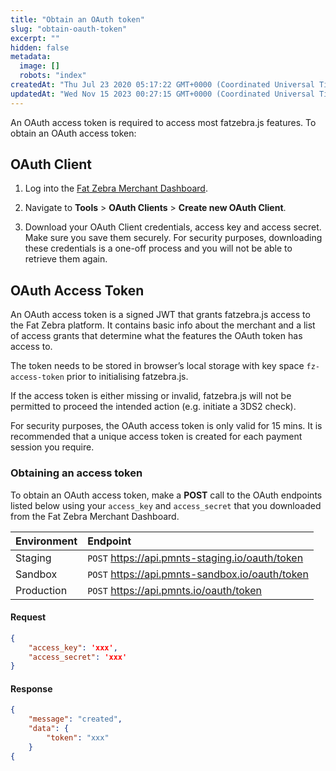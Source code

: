 ```yaml
---
title: "Obtain an OAuth token"
slug: "obtain-oauth-token"
excerpt: ""
hidden: false
metadata: 
  image: []
  robots: "index"
createdAt: "Thu Jul 23 2020 05:17:22 GMT+0000 (Coordinated Universal Time)"
updatedAt: "Wed Nov 15 2023 00:27:15 GMT+0000 (Coordinated Universal Time)"
---
```

An OAuth access token is required to access most fatzebra.js features. To obtain an OAuth access token:

## OAuth Client

1. Log into the [Fat Zebra Merchant Dashboard](https://dashboard.fatzebra.com.au).

2. Navigate to **Tools** > **OAuth Clients** > **Create new OAuth Client**.

3. Download your OAuth Client credentials, access key and access secret. Make sure you save them securely. For security purposes, downloading these credentials is a one-off process and you will not be able to retrieve them again.

## OAuth Access Token

An OAuth access token is a signed JWT that grants fatzebra.js access to the Fat Zebra platform. It contains basic info about the merchant and a list of access grants that determine what the features the OAuth token has access to.

The token needs to be stored in browser’s local storage with key space `fz-access-token` prior to initialising fatzebra.js.

If the access token is either missing or invalid, fatzebra.js will not be permitted to proceed the intended action (e.g. initiate a 3DS2 check).

For security purposes, the OAuth access token is only valid for 15 mins. It is recommended that a unique access token is created for each payment session you require.

### Obtaining an access token

To obtain an OAuth access token, make a **POST** call to the OAuth endpoints listed below using your `access_key` and `access_secret` that you downloaded from the Fat Zebra Merchant Dashboard.

| Environment | Endpoint                                          |
| :---------- | :------------------------------------------------ |
| Staging     | `POST` <https://api.pmnts-staging.io/oauth/token> |
| Sandbox     | `POST` <https://api.pmnts-sandbox.io/oauth/token> |
| Production  | `POST` <https://api.pmnts.io/oauth/token>         |

#### Request

```json Request Body
{
    "access_key": 'xxx',
    "access_secret": 'xxx'
}
```

#### Response

```json Successful Response
{
    "message": "created",
    "data": {
        "token": "xxx"
    }
{
```
